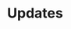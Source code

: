 ---
id: updates
title: Updates
meta: Learn how to get the most out of Infinite Flight with our online documentation.
---